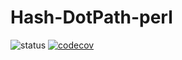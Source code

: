 # Hash-DotPath-perl
![status](https://github.com/gravattj/Hash-DotPath-perl/workflows/dzil-cover/badge.svg)
[![codecov](https://codecov.io/gh/gravattj/Hash-DotPath-perl/branch/master/graph/badge.svg?token=W1VALE0OOY)](https://codecov.io/gh/gravattj/Hash-DotPath-perl)
